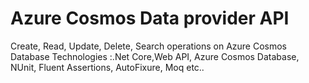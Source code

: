 # Azure Cosmos Data provider API
Create, Read, Update, Delete, Search operations on Azure Cosmos Database
Technologies :.Net Core,Web API, Azure Cosmos Database, NUnit, Fluent Assertions, AutoFixure, Moq etc.. 

